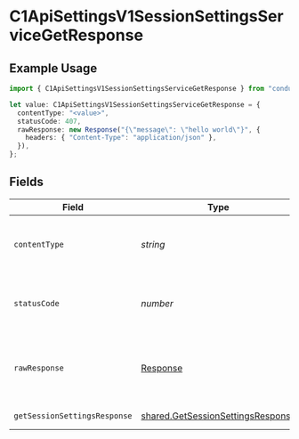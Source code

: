 # C1ApiSettingsV1SessionSettingsServiceGetResponse

## Example Usage

```typescript
import { C1ApiSettingsV1SessionSettingsServiceGetResponse } from "conductorone-sdk-typescript/sdk/models/operations";

let value: C1ApiSettingsV1SessionSettingsServiceGetResponse = {
  contentType: "<value>",
  statusCode: 407,
  rawResponse: new Response("{\"message\": \"hello world\"}", {
    headers: { "Content-Type": "application/json" },
  }),
};
```

## Fields

| Field                                                                                         | Type                                                                                          | Required                                                                                      | Description                                                                                   |
| --------------------------------------------------------------------------------------------- | --------------------------------------------------------------------------------------------- | --------------------------------------------------------------------------------------------- | --------------------------------------------------------------------------------------------- |
| `contentType`                                                                                 | *string*                                                                                      | :heavy_check_mark:                                                                            | HTTP response content type for this operation                                                 |
| `statusCode`                                                                                  | *number*                                                                                      | :heavy_check_mark:                                                                            | HTTP response status code for this operation                                                  |
| `rawResponse`                                                                                 | [Response](https://developer.mozilla.org/en-US/docs/Web/API/Response)                         | :heavy_check_mark:                                                                            | Raw HTTP response; suitable for custom response parsing                                       |
| `getSessionSettingsResponse`                                                                  | [shared.GetSessionSettingsResponse](../../../sdk/models/shared/getsessionsettingsresponse.md) | :heavy_minus_sign:                                                                            | Successful response                                                                           |
